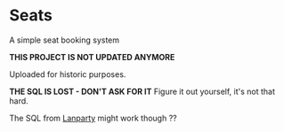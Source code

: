 # Seats
A simple seat booking system

**THIS PROJECT IS NOT UPDATED ANYMORE**

Uploaded for historic purposes.

**THE SQL IS LOST - DON'T ASK FOR IT**
Figure it out yourself, it's not that hard.

The SQL from [Lanparty](https://github.com/frebergguru/Lanparty) might work though ??
